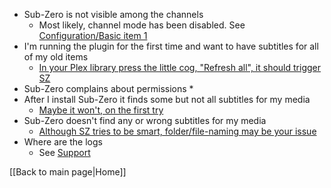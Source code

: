 * Sub-Zero is not visible among the channels
  * Most likely, channel mode has been disabled. See [Configuration/Basic item 1](https://github.com/pannal/Sub-Zero.bundle/wiki/Sub%E2%80%90Zero-Configuration#basic-configuration)
* I'm running the plugin for the first time and want to have subtitles for all of my old items
  * [In your Plex library press the little cog, "Refresh all", it should trigger SZ](https://forums.plex.tv/discussion/comment/1230216/#Comment_1230216)
* Sub-Zero complains about permissions
  * 
* After I install Sub-Zero it finds some but not all subtitles for my media
  * [Maybe it won't, on the first try](https://github.com/pannal/Sub-Zero.bundle/wiki/User-Guide#attention-on-the-initial-refresh)
* Sub-Zero doesn't find any or wrong subtitles for my media
  * [Although SZ tries to be smart, folder/file-naming may be your issue](https://forums.plex.tv/discussion/comment/1234850/#Comment_1234850)
* Where are the logs
  * See [Support](https://github.com/pannal/Sub-Zero.bundle/wiki/Support#support)




[[Back to main page|Home]]